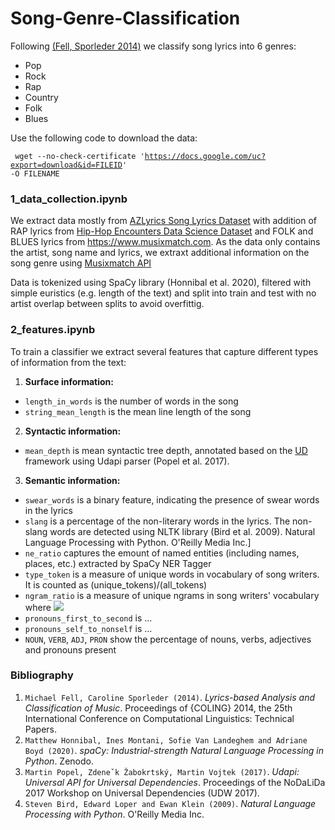 # Song-Genre-Classification

Following [(Fell, Sporleder 2014)](https://www.aclweb.org/anthology/C14-1059/) we classify song lyrics into 6 genres:
- Pop
- Rock
- Rap
- Country
- Folk      
- Blues

Use the following code to download the data:

<code> wget --no-check-certificate 'https://docs.google.com/uc?export=download&id=FILEID' -O FILENAME</code>

### 1_data_collection.ipynb
We extract data mostly from [AZLyrics Song Lyrics Dataset](https://www.kaggle.com/albertsuarez/azlyrics) with addition of RAP lyrics from [Hip-Hop Encounters Data Science Dataset](https://www.kaggle.com/rikdifos/rap-lyrics) and FOLK and BLUES lyrics from https://www.musixmatch.com.
As the data only contains the artist, song name and lyrics, we extraxt additional information on the song genre using [Musixmatch API](https://developer.musixmatch.com) 

Data is tokenized using SpaCy library (Honnibal et al. 2020), filtered with simple euristics (e.g. length of the text) and split into train and test with no artist overlap between splits to avoid overfittig.


### 2_features.ipynb
To train a classifier we extract several features that capture different types of information from the text:
1. **Surface information:**
  - ```length_in_words``` is the number of words in the song
  - ```string_mean_length``` is the mean line length of the song 
2. **Syntactic information:**
  - ```mean_depth``` is mean syntactic tree depth, annotated based on the [UD](https://universaldependencies.org) framework using Udapi parser (Popel et al. 2017).
3. **Semantic information:**
  - ```swear_words``` is a binary feature, indicating the presence of swear words in the lyrics
  - ```slang```  is a percentage of the non-literary words in the lyrics. The non-slang words are detected using NLTK library (Bird et al. 2009).
Natural Language Processing with Python.  O'Reilly Media Inc.]
  - ```ne_ratio``` captures the emount of named entities (including names, places, etc.) extracted by SpaCy NER Tagger
  - ```type_token``` is a measure of unique words in vocabulary of song writers. It is counted as (unique_tokens)/(all_tokens) 
  - ```ngram_ratio``` is a measure of unique ngrams in song writers' vocabulary where <img src="https://render.githubusercontent.com/render/math?math=n \leq 3">
  - ```pronouns_first_to_second``` is ...
  - ```pronouns_self_to_nonself``` is ...
  - ```NOUN```, ```VERB```, ```ADJ```, ```PRON``` show the percentage of nouns, verbs, adjectives and pronouns present
  
  
  ### Bibliography
  1. ```Michael Fell, Caroline Sporleder (2014)```. *Lyrics-based Analysis and Classification of Music*. Proceedings of {COLING} 2014, the 25th International Conference on Computational Linguistics: Technical Papers.
  2. ```Matthew Honnibal, Ines Montani, Sofie Van Landeghem and Adriane Boyd (2020)```. *spaCy: Industrial-strength Natural Language Processing in Python*. Zenodo.
  3. ```Martin Popel, Zdeneˇk Žabokrtský, Martin Vojtek (2017)```. *Udapi: Universal API for Universal Dependencies*. Proceedings of the NoDaLiDa 2017 Workshop on Universal Dependencies (UDW 2017). 
  4. ```Steven Bird, Edward Loper and Ewan Klein (2009)```. *Natural Language Processing with Python*. O'Reilly Media Inc.
  

